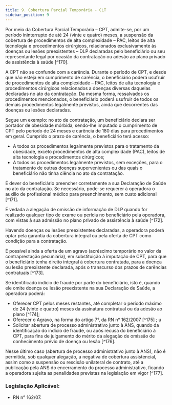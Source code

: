 ```yaml
---
title: 9. Cobertura Parcial Temporária - CLT
sidebar_position: 9
---
```


Por meio da Cobertura Parcial Temporária – CPT, admite-se, por um período ininterrupto de até 24 (vinte
e quatro) meses, a suspensão da cobertura de procedimentos de alta complexidade – PAC, leitos de alta
tecnologia e procedimentos cirúrgicos, relacionados exclusivamente às doenças ou lesões preexistentes –
DLP declaradas pelo beneficiário ou seu representante legal por ocasião da contratação ou adesão ao plano
privado de assistência à saúde [^170].

A CPT não se confunde com a carência. Durante o período de CPT, e desde que não esteja em cumprimento de
carência, o beneficiário poderá usufruir de procedimentos de alta complexidade – PAC, leitos de alta tecnologia
e procedimentos cirúrgicos relacionados a doenças diversas daquelas declaradas no ato da contratação. Da
mesma forma, ressalvados os procedimentos mencionados, o beneficiário poderá usufruir de todos os demais
procedimentos legalmente previstos, ainda que decorrentes das doenças ou lesões declaradas.

Segue um exemplo: no ato de contratação, um beneficiário declara ser portador de obesidade mórbida,
sendo-lhe imputado o cumprimento de CPT pelo período de 24 meses e carência de 180 dias para
procedimentos em geral. Cumprido o prazo de carência, o beneficiário terá acesso:
- A todos os procedimentos legalmente previstos para o tratamento da obesidade, exceto procedimentos
de alta complexidade (PAC), leitos de alta tecnologia e procedimentos cirúrgicos;
- A todos os procedimentos legalmente previstos, sem exceções, para o tratamento de outras doenças
supervenientes ou das quais o beneficiário não tinha ciência no ato da contratação.

É dever do beneficiário preencher corretamente a sua Declaração de Saúde no ato da contratação. Se
necessário, pode-se requerer à operadora o auxílio de profissional médico para preenchimento, sem custo
adicional [^171].

É vedada a alegação de omissão de informação de DLP quando for realizado qualquer tipo de exame ou
perícia no beneficiário pela operadora, com vistas à sua admissão no plano privado de assistência à saúde [^172].

Havendo doenças ou lesões preexistentes declaradas, a operadora poderá optar pela garantia da cobertura
integral ou pela oferta de CPT como condição para a contratação.

É possível ainda a oferta de um agravo (acréscimo temporário no valor da contraprestação pecuniária), em
substituição à imputação de CPT, para que o beneficiário tenha direito integral à cobertura contratada, para
a doença ou lesão preexistente declarada, após o transcurso dos prazos de carências contratuais [^173].

Se identificado indício de fraude por parte do beneficiário, isto é, quando ele omite doença ou lesão
preexistente na sua Declaração de Saúde, a operadora poderá:
- Oferecer CPT pelos meses restantes, até completar o período máximo de 24 (vinte e quatro) meses da
assinatura contratual ou da adesão ao plano [^174];
- Oferecer o Agravo, na forma do artigo 7°, da RN n° 162/2007 [^175] ; u
- Solicitar abertura de processo administrativo junto à ANS, quando da identificação do indício de fraude,
ou após recusa do beneficiário à CPT, para fins de julgamento do mérito da alegação de omissão de
conhecimento prévio de doença ou lesão [^176].

Nesse último caso (abertura de processo administrativo junto à ANS), não é permitida, sob qualquer
alegação, a negativa de cobertura assistencial, assim como a suspensão ou rescisão unilateral de contrato,
até a publicação pela ANS do encerramento do processo administrativo, ficando a operadora sujeita as
penalidades previstas na legislação em vigor [^177].


### Legislação Aplicável:
- RN n° 162/07.